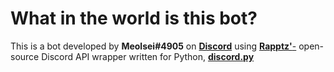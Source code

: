 # **What in the world is this bot**?
This is a bot developed by **Meolsei#4905** on [**Discord**](https://www.discord.com) using [**Rapptz'**-](https://github.com/Rapptz) open-source Discord API wrapper written for Python, [**discord.py**](https://github.com/Rapptz/discord.py)
